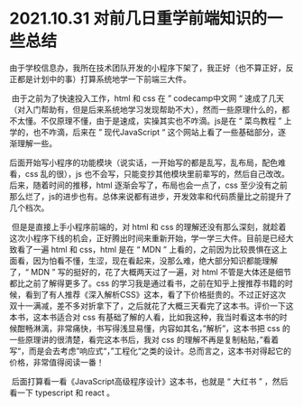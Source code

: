 # 2021.10.31 对前几日重学前端知识的一些总结

​		由于学校信息办，我所在技术团队开发的小程序下架了，我正好（也不算正好，反正都是计划中的事）打算系统地学一下前端三大件。

​		由于之前为了快速投入工作，html 和 css 在 ” codecamp中文网 “ 速成了几天（对入门帮助有，但是后来系统地学习发现帮助不大），然而一些原理什么的，都不太懂。不仅原理不懂，由于是速成，实操其实也不咋滴。js是在 “ 菜鸟教程 ” 上学的，也不咋滴，后来在 ” 现代JavaScript “ 这个网站上看了一些基础部分，逐渐理解一些。

​		后面开始写小程序的功能模块（说实话，一开始写的都是乱写，乱布局，配色难看，css 乱的很），js 也不会写，只能变抄其他模块里前辈写的，然后自己改改。后来，随着时间的推移，html 逐渐会写了，布局也会一点了，css 至少没有之前那么烂了，js的进步也有。总体来说都有进步，开发效率和代码质量比之前提升了几个档次。

​		但是是直接上手小程序前端的，对 html 和 css 的理解还没有那么深刻，就趁着这次小程序下线的机会，正好腾出时间来重新开始，学一学三大件。目前是已经大致看了一遍 html 和 css，html 是在 “  MDN ” 上看的，之前因为比较畏惧在这上面看，因为怕看不懂，生涩，现在看起来，没那么难，绝大部分知识都能理解了，“  MDN ” 写的挺好的，花了大概两天过了一遍，对 html 不管是大体还是细节都比之前了解得更多了。css 的学习我是通过看书，之前在知乎上搜推荐书籍的时候，看到了有人推荐《深入解析CSS》这本，看了下价格挺贵的。不过正好这次双十一满减，差不多对折拿下了，之后就花了大概三天看完了这本书。评价一下这本书，这本书适合对 css 有基础了解的人看，比如我这种，我当时看这本书的时候酣畅淋漓，非常痛快，书写得浅显易懂，内容如其名，”解析”，这本书把 css 的一些原理讲的很清楚，看完这本书后，我对 css 的理解不再是复制粘贴，”看着写“，而是会去考虑”响应式“，”工程化“之类的设计。总而言之，这本书对得起它的价格，非常值得阅读一番！

​	后面打算看一看《JavaScript高级程序设计》这本书，也就是 “ 大红书 ” ，然后看一下 typescript 和 react 。